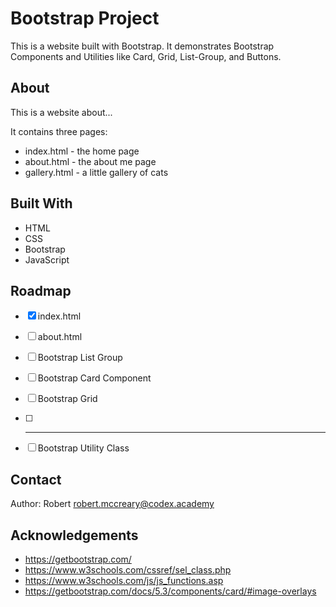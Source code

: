 # Bootstrap Project

This is a website built with Bootstrap. It demonstrates Bootstrap Components and Utilities like Card, Grid, List-Group, and Buttons.

## About

This is a website about...

It contains three pages:

* index.html - the home page
* about.html - the about me page
* gallery.html - a little gallery of cats



## Built With

- HTML
- CSS
- Bootstrap
- JavaScript


## Roadmap

- [x] index.html
- [ ] about.html
- [ ] Bootstrap List Group
- [ ] Bootstrap Card Component
- [ ] Bootstrap Grid
- [ ] ______________
- [ ] Bootstrap Utility Class


## Contact

Author: Robert robert.mccreary@codex.academy

## Acknowledgements

- https://getbootstrap.com/
- https://www.w3schools.com/cssref/sel_class.php
- https://www.w3schools.com/js/js_functions.asp
- https://getbootstrap.com/docs/5.3/components/card/#image-overlays
